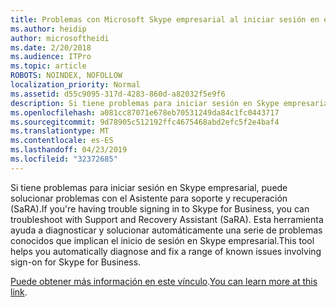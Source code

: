 ```yaml
---
title: Problemas con Microsoft Skype empresarial al iniciar sesión en el servicio de Office 365
ms.author: heidip
author: microsoftheidi
ms.date: 2/20/2018
ms.audience: ITPro
ms.topic: article
ROBOTS: NOINDEX, NOFOLLOW
localization_priority: Normal
ms.assetid: d55c9095-317d-4283-860d-a82032f5e9f6
description: Si tiene problemas para iniciar sesión en Skype empresarial, puede solucionar problemas con el Asistente para soporte y recuperación (SaRA). Esta herramienta ayuda a diagnosticar y solucionar automáticamente una serie de problemas conocidos que implican el inicio de sesión en Skype empresarial.
ms.openlocfilehash: a081cc87071e678eb70531249da84c1fc0443717
ms.sourcegitcommit: 9d78905c512192ffc4675468abd2efc5f2e4baf4
ms.translationtype: MT
ms.contentlocale: es-ES
ms.lasthandoff: 04/23/2019
ms.locfileid: "32372685"
---
```

<span data-ttu-id="ffa3d-104">Si tiene problemas para iniciar sesión en Skype empresarial, puede solucionar problemas con el Asistente para soporte y recuperación (SaRA).</span><span class="sxs-lookup"><span data-stu-id="ffa3d-104">If you're having trouble signing in to Skype for Business, you can troubleshoot with Support and Recovery Assistant (SaRA).</span></span> <span data-ttu-id="ffa3d-105">Esta herramienta ayuda a diagnosticar y solucionar automáticamente una serie de problemas conocidos que implican el inicio de sesión en Skype empresarial.</span><span class="sxs-lookup"><span data-stu-id="ffa3d-105">This tool helps you automatically diagnose and fix a range of known issues involving sign-on for Skype for Business.</span></span>
  
<span data-ttu-id="ffa3d-106">[Puede obtener más información en este vínculo](https://support.microsoft.com/help/4087361/troubleshooting-office-365-issues-signing-in-to-skype-for-business).</span><span class="sxs-lookup"><span data-stu-id="ffa3d-106">[You can learn more at this link](https://support.microsoft.com/help/4087361/troubleshooting-office-365-issues-signing-in-to-skype-for-business).</span></span>
  

